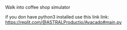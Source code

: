 Walk into coffee shop simulator


if you don have python3 installed use this link
link:
https://replit.com/@ASTRALProductio/Avacado#main.py
